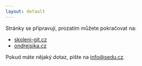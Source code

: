 ```yaml
---
layout: default
---
```


Stránky se připravují, prozatím můžete pokračovat na:

- [skoleni-git.cz](https://skoleni-git.cz)
- [ondrejsika.cz](https://ondrejsika.cz)

Pokud máte nějaký dotaz, pište na <info@sedu.cz>.


